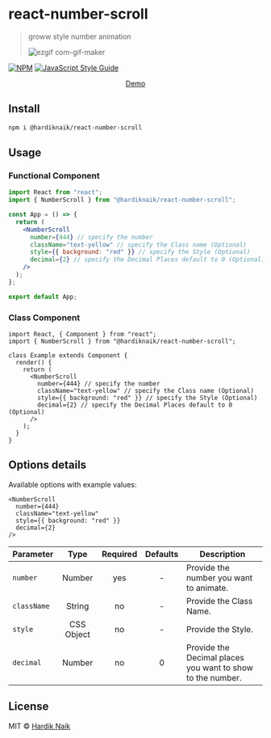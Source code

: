 # react-number-scroll

> groww style number animation
>
> ![ezgif com-gif-maker](https://user-images.githubusercontent.com/96820742/164874532-40f91a9a-80a1-4636-8185-d65e1ec73a27.gif)

[![NPM](https://img.shields.io/npm/v/react-number-scroll.svg)](https://www.npmjs.com/package/react-number-scroll) [![JavaScript Style Guide](https://img.shields.io/badge/code_style-standard-brightgreen.svg)](https://standardjs.com)

<p align="center">
  <a href="https://mehardiknaik.github.io/react-number-scroll/">Demo
  </a>
</p>

## Install

```bash
npm i @hardiknaik/react-number-scroll
```

## Usage

### Functional Component

```jsx
import React from "react";
import { NumberScroll } from "@hardiknaik/react-number-scroll";

const App = () => {
  return (
    <NumberScroll
      number={444} // specify the number
      className="text-yellow" // specify the Class name (Optional)
      style={{ background: "red" }} // specify the Style (Optional)
      decimal={2} // specify the Decimal Places default to 0 (Optional)
    />
  );
};

export default App;
```

### Class Component

```tsx
import React, { Component } from "react";
import { NumberScroll } from "@hardiknaik/react-number-scroll";

class Example extends Component {
  render() {
    return (
      <NumberScroll
        number={444} // specify the number
        className="text-yellow" // specify the Class name (Optional)
        style={{ background: "red" }} // specify the Style (Optional)
        decimal={2} // specify the Decimal Places default to 0 (Optional)
      />
    );
  }
}
```

## Options details

Available options with example values:

```tsx
<NumberScroll
  number={444}
  className="text-yellow"
  style={{ background: "red" }}
  decimal={2}
/>
```

| Parameter   |    Type    | Required | Defaults | Description                                                |
| ----------- | :--------: | :------: | :------: | ---------------------------------------------------------- |
| `number`    |   Number   |   yes    |    -     | Provide the number you want to animate.                    |
| `className` |   String   |    no    |    -     | Provide the Class Name.                                    |
| `style`     | CSS Object |    no    |    -     | Provide the Style.                                         |
| `decimal`   |   Number   |    no    |    0     | Provide the Decimal places you want to show to the number. |

## License

MIT © [Hardik Naik](https://github.com/mehardiknaik)
